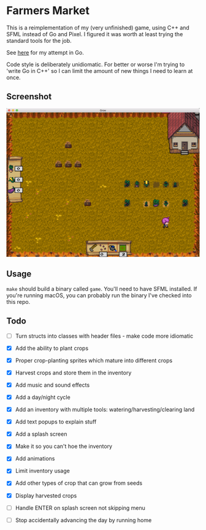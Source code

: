 # Farmers Market 

This is a reimplementation of my (very unfinished) game, using C++ and SFML instead of Go and Pixel. I figured it was worth at least trying the standard tools for the job.

See [here](https://github.com/sgoedecke/farmers-market) for my attempt in Go.

Code style is deliberately unidiomatic. For better or worse I'm trying to 'write Go in C++' so I can limit the amount of new things I need to learn at once.

## Screenshot

![screenshot](./grow-screenshot.png)

## Usage

`make` should build a binary called `game`. You'll need to have SFML installed. If you're running macOS, you can probably run the binary I've checked into this repo.

## Todo

- [ ] Turn structs into classes with header files - make code more idiomatic
- [X] Add the ability to plant crops
- [X] Proper crop-planting sprites which mature into different crops
- [X] Harvest crops and store them in the inventory
- [X] Add music and sound effects 
- [X] Add a day/night cycle
- [X] Add an inventory with multiple tools: watering/harvesting/clearing land
- [X] Add text popups to explain stuff
- [X] Add a splash screen 
- [X] Make it so you can't hoe the inventory
- [X] Add animations
- [X] Limit inventory usage
- [X] Add other types of crop that can grow from seeds
- [X] Display harvested crops
- [ ] Handle ENTER on splash screen not skipping menu
- [ ] Stop accidentally advancing the day by running home

